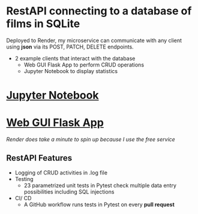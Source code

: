 # RestAPI connecting to a database of films in SQLite

Deployed to Render, my microservice can communicate with any client using **json** via its POST, PATCH, DELETE endpoints.
- 2 example clients that interact with the database
    - Web GUI Flask App to perform CRUD operations
    - Jupyter Notebook to display statistics

# [Jupyter Notebook](https://github.com/annwyl21/FilmFlixRestAPI/blob/main/database_statistics.ipynb)

# [Web GUI Flask App](https://filmflixui.onrender.com/)
_Render does take a minute to spin up because I use the free service_

## RestAPI Features

- Logging of CRUD activities in .log file
- Testing
    - 23 parametrized unit tests in Pytest check multiple data entry possibilities including SQL injections
- CI/ CD 
    - A GitHub workflow runs tests in Pytest on every **pull request**
